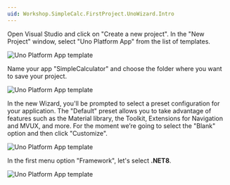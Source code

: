 ```yaml
---
uid: Workshop.SimpleCalc.FirstProject.UnoWizard.Intro
---
```

Open Visual Studio and click on "Create a new project". In the "New Project" window, select "Uno Platform App" from the list of templates.

<picture>
  <source media="(prefers-color-scheme: dark)" srcset="../../../art/Dark/Wizard/1.template.png">
  <source media="(prefers-color-scheme: light)" srcset="../../../art/Light//Wizard/1.template.png">
  <img alt="Uno Platform App template" src="../../../art/Light/Wizard/1.template.png">
</picture>

Name your app "SimpleCalculator" and choose the folder where you want to save your project.

<picture>
  <source media="(prefers-color-scheme: dark)" srcset="../../../art/Dark/Wizard/2.naming.png">
  <source media="(prefers-color-scheme: light)" srcset="../../../art/Light//Wizard/2.naming.png">
  <img alt="Uno Platform App template" src="../../../art/Light/Wizard/2.naming.png">
</picture>

In the new Wizard, you'll be prompted to select a preset configuration for your application. The "Default" preset allows you to take advantage of features such as the Material library, the Toolkit, Extensions for Navigation and MVUX, and more. For the moment we’re going to select the "Blank" option and then click "Customize".

<picture>
  <source media="(prefers-color-scheme: dark)" srcset="../../../art/Dark/Wizard/3.startup.png">
  <source media="(prefers-color-scheme: light)" srcset="../../../art/Light//Wizard/3.startup.png">
  <img alt="Uno Platform App template" src="../../../art/Light/Wizard/3.startup.png">
</picture>

In the first menu option "Framework", let's select **.NET8**.

<picture>
  <source media="(prefers-color-scheme: dark)" srcset="../../../art/Dark/Wizard/framework.png">
  <source media="(prefers-color-scheme: light)" srcset="../../../art/Light//Wizard/framework.png">
  <img alt="Uno Platform App template" src="../../../art/Light/Wizard/framework.png">
</picture>